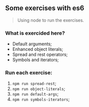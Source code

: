 ## Some exercises with es6

> Using node to run the exercises.

### What is exercided here?
- Default arguments;
- Enhanced object literals;
- Spread and rest operators;
- Symbols and iterators;

### Run each exercise:
1. `npm run spread-rest`;
2. `npm run object-literals`;
3. `npm run default-args`;
4. `npm run symbols-iterators`;